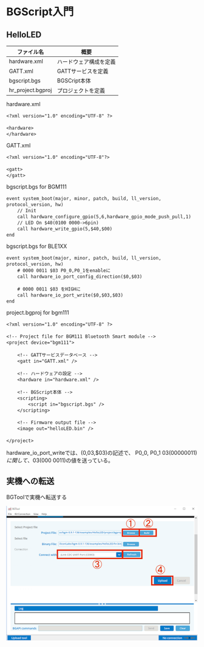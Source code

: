 # BGScript入門

## HelloLED

| ファイル名 | 概要　 |
| -- | -- |
| hardware.xml | ハードウェア構成を定義 |
| GATT.xml | GATTサービスを定義 |
| bgscript.bgs | BGSCript本体 |
| hr_project.bgproj | プロジェクトを定義


hardware.xml
```
<?xml version="1.0" encoding="UTF-8" ?>

<hardware>
</hardware>
```

GATT.xml
```
<?xml version="1.0" encoding="UTF-8"?>

<gatt>
</gatt>
```

bgscript.bgs for BGM111
```
event system_boot(major, minor, patch, build, ll_version, protocol_version, hw)
    // Init
    call hardware_configure_gpio(5,6,hardware_gpio_mode_push_pull,1)
    // LED On $40(0100 0000->6pin)
    call hardware_write_gpio(5,$40,$00)
end
```

bgscript.bgs for BLE1XX
```
event system_boot(major, minor, patch, build, ll_version, protocol_version, hw)
    # 0000 0011 $03 P0_0,P0_1をenableに
    call hardware_io_port_config_direction($0,$03)
    
    # 0000 0011 $03 をHIGHに
    call hardware_io_port_write($0,$03,$03)
end
```

project.bgproj for bgm111
```
<?xml version="1.0" encoding="UTF-8" ?>

<!-- Project file for BGM111 Bluetooth Smart module -->
<project device="bgm111">

	<!-- GATTサービスデータベース -->
	<gatt in="GATT.xml" />
	
	<!-- ハードウェアの設定 -->
    <hardware in="hardware.xml" />
    
	<!-- BGScript本体 -->
	<scripting>
		<script in="bgscript.bgs" />
    </scripting>
	
	<!-- Firmware output file -->
	<image out="helloLED.bin" />
   
</project>
```


hardware_io_port_writeでは、($0,$03,$03)の記述で、
P0_0, P0_1 $03 (0000 0011)に関して、$03(000 0011)の値を送っている。


## 実機への転送

BGToolで実機へ転送する

![](bgtool002.png)